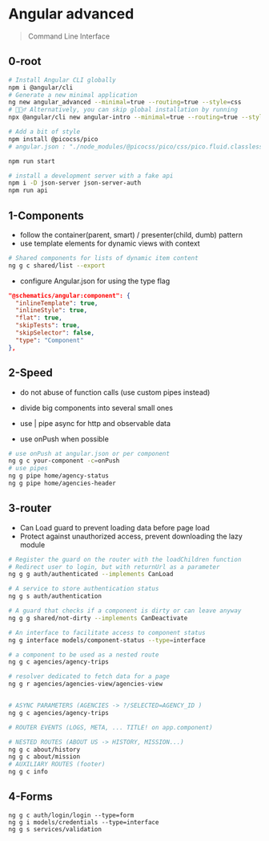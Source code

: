 # Angular advanced

> Command Line Interface

## 0-root

```bash
# Install Angular CLI globally
npm i @angular/cli
# Generate a new minimal application
ng new angular_advanced --minimal=true --routing=true --style=css
# 🧙🏼‍♂️ Alternatively, you can skip global installation by running
npx @angular/cli new angular-intro --minimal=true --routing=true --style=css

# Add a bit of style
npm install @picocss/pico
# angular.json : "./node_modules/@picocss/pico/css/pico.fluid.classless.min.css",

npm run start

# install a development server with a fake api
npm i -D json-server json-server-auth
npm run api

```

## 1-Components

- follow the container(parent, smart) / presenter(child, dumb) pattern
- use template elements for dynamic views with context

```bash
# Shared components for lists of dynamic item content
ng g c shared/list --export

```

- configure Angular.json for using the type flag

```json
"@schematics/angular:component": {
  "inlineTemplate": true,
  "inlineStyle": true,
  "flat": true,
  "skipTests": true,
  "skipSelector": false,
  "type": "Component"
},
```

## 2-Speed

- do not abuse of function calls (use custom pipes instead)

- divide big components into several small ones
- use | pipe async for http and observable data
- use onPush when possible

```bash
# use onPush at angular.json or per component
ng g c your-component -c=onPush
# use pipes
ng g pipe home/agency-status
ng g pipe home/agencies-header
```

## 3-router

- Can Load guard to prevent loading data before page load
- Protect against unauthorized access, prevent downloading the lazy module

```bash
# Register the guard on the router with the loadChildren function
# Redirect user to login, but with returnUrl as a parameter
ng g g auth/authenticated --implements CanLoad

# A service to store authentication status
ng g s auth/authentication

# A guard that checks if a component is dirty or can leave anyway
ng g g shared/not-dirty --implements CanDeactivate

# An interface to facilitate access to component status
ng g interface models/component-status --type=interface

# a component to be used as a nested route
ng g c agencies/agency-trips

# resolver dedicated to fetch data for a page
ng g r agencies/agencies-view/agencies-view


# ASYNC PARAMETERS (AGENCIES -> ?/SELECTED=AGENCY_ID )
ng g c agencies/agency-trips

# ROUTER EVENTS (LOGS, META, ... TITLE! on app.component)

# NESTED ROUTES (ABOUT US -> HISTORY, MISSION...)
ng g c about/history
ng g c about/mission
# AUXILIARY ROUTES (footer)
ng g c info


```

## 4-Forms

```
ng g c auth/login/login --type=form
ng g i models/credentials --type=interface
ng g s services/validation

```
